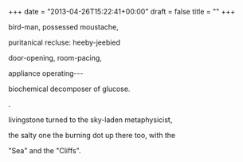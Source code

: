 +++
date = "2013-04-26T15:22:41+00:00"
draft = false
title = ""
+++
<p>bird-man, possessed moustache,</p>
<p>puritanical recluse: heeby-jeebied</p>
<p>door-opening, room-pacing,</p>
<p>appliance operating---</p>
<p>biochemical decomposer of glucose.</p>
<p>.</p>
<p>livingstone turned to the sky-laden metaphysicist,</p>
<p>the salty one the burning dot up there too, with the</p>
<p>"Sea" and the "Cliffs".</p>
